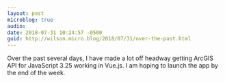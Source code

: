 ```yaml
---
layout: post
microblog: true
audio: 
date: 2018-07-31 10:24:57 -0500
guid: http://wilson.micro.blog/2018/07/31/over-the-past.html
---
```

Over the past several days, I have made a lot off headway getting ArcGIS API for JavaScript 3.25 working in Vue.js. I am hoping to launch the app by the end of the week.
